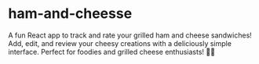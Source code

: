 # ham-and-cheesse
A fun React app to track and rate your grilled ham and cheese sandwiches! Add, edit, and review your cheesy creations with a deliciously simple interface. Perfect for foodies and grilled cheese enthusiasts! 🧀✨
